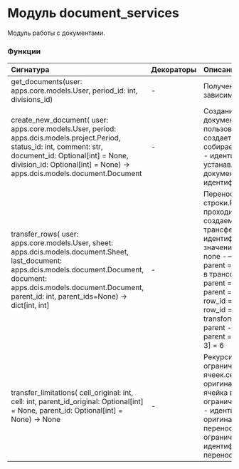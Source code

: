 # Модуль document_services

Модуль работы с документами.

### Функции

| Сигнатура                                                                                                                                                                                                                                   | Декораторы | Описание                                                                                                                                                                                                                                                                                                                                                                                                                                        |
| :------------------------------------------------------------------------------------------------------------------------------------------------------------------------------------------------------------------------------------------ | :--------- | :---------------------------------------------------------------------------------------------------------------------------------------------------------------------------------------------------------------------------------------------------------------------------------------------------------------------------------------------------------------------------------------------------------------------------------------------- |
| get_documents(user: apps.core.models.User, period_id: int, divisions_id)                                                                                                                                                                    | -          | Получение документов в зависимости от прав.                                                                                                                                                                                                                                                                                                                                                                                                     |
| create_new_document( user: apps.core.models.User, period: apps.dcis.models.project.Period, status_id: int, comment: str, document_id: Optional[int] = None, division_id: Optional[int] = None) -&#62; apps.dcis.models.document.Document    | -          | Создание нового документа.user - пользователь, который создает документperiod_id - собираемый периодstatus_id - идентификатор статуса устанавливаемого документаobject_id - идентификатор дивизиона                                                                                                                                                                                                                                             |
| transfer_rows( user: apps.core.models.User, sheet: apps.dcis.models.document.Sheet, last_document: apps.dcis.models.document.Document, document: apps.dcis.models.document.Document, parent_id: int, parent_ids=None) -&#62; dict[int, int] | -          | Переносим дочерние строки.Рекурсивно проходимся по строкам и создаем новые с трансфером идентификаторов для значений. row_id = 1 parent = none ----&#62; row_id = 1, parent = none - не участвует в трансфере row_id = 2 parent = 1 ----&#62; row_id = 5, parent = 1 transform[2] = 5 row_id = 3 parent = 1 ----&#62; row_id = 6, parent = 1 transform[3] = 6 row_id = 4 parent - 3 ----&#62; row_id = 7, parent = transform[parent_id = 3] = 6 |
| transfer_limitations( cell_original: int, cell: int, parent_id_original: Optional[int] = None, parent_id: Optional[int] = None) -&#62; None                                                                                                 | -          | Рекурсивно переносим ограничения ячеек.cell_original - оригинальная ячейкаcell - ячейка в которую переносим ограниченияparent_id_original - идентификатор оригинального переносимого ограниченияparent_id - идентификатор переносимого ограничения                                                                                                                                                                                              |